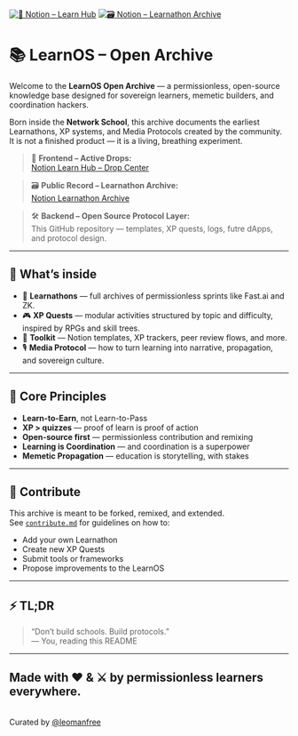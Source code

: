 [![📘 Notion – Learn Hub](https://img.shields.io/badge/📘_Notion-Learn_Hub-blue)](https://deserted-ladybug-896.notion.site/Learn-Hub-Drop-Center-1c9e55b86537806a9cb5cfcaee694987?pvs=74)
[![🗃️ Notion – Learnathon Archive](https://img.shields.io/badge/🗃️_Learnathon_Archive-yellow)](https://deserted-ladybug-896.notion.site/Learnathon-Archive-1cfe55b86537808788f5fefad261b8c8)

# 📚 LearnOS – Open Archive

Welcome to the **LearnOS Open Archive** — a permissionless, open-source knowledge base designed for sovereign learners, memetic builders, and coordination hackers.

Born inside the **Network School**, this archive documents the earliest Learnathons, XP systems, and Media Protocols created by the community. It is not a finished product — it is a living, breathing experiment.

> 📍 **Frontend – Active Drops:**  
> [Notion Learn Hub – Drop Center](https://deserted-ladybug-896.notion.site/Learn-Hub-Drop-Center-1c9e55b86537806a9cb5cfcaee694987?pvs=74)

> 🗃️ **Public Record – Learnathon Archive:**  
> [Notion Learnathon Archive](https://deserted-ladybug-896.notion.site/Learnathon-Archive-1cfe55b86537808788f5fefad261b8c8)

> 🛠️ **Backend – Open Source Protocol Layer:**  
> This GitHub repository — templates, XP quests, logs, futre dApps, and protocol design.

---

## 🌱 What’s inside

- 📘 **Learnathons** — full archives of permissionless sprints like Fast.ai and ZK.
- 🎮 **XP Quests** — modular activities structured by topic and difficulty, inspired by RPGs and skill trees.
- 🧰 **Toolkit** — Notion templates, XP trackers, peer review flows, and more.
- 🎙️ **Media Protocol** — how to turn learning into narrative, propagation, and sovereign culture.

---

## 📐 Core Principles

- **Learn-to-Earn**, not Learn-to-Pass  
- **XP > quizzes** — proof of learn is proof of action  
- **Open-source first** — permissionless contribution and remixing  
- **Learning is Coordination** — and coordination is a superpower  
- **Memetic Propagation** — education is storytelling, with stakes  

---

## 🤝 Contribute

This archive is meant to be forked, remixed, and extended.  
See [`contribute.md`](./contribute.md) for guidelines on how to:

- Add your own Learnathon
- Create new XP Quests
- Submit tools or frameworks
- Propose improvements to the LearnOS

---

## ⚡ TL;DR

> “Don’t build schools. Build protocols.”  
> — You, reading this README

---

Made with ❤️ & ⚔️ by permissionless learners everywhere.
---

<br>Curated by [@leomanfree](https://x.com/leomanfree)
